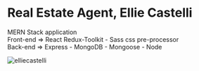 <h1>Real Estate Agent, Ellie Castelli</h1>

MERN Stack application<br>
Front-end => React Redux-Toolkit - Sass css pre-processor <br>
Back-end  => Express - MongoDB - Mongoose - Node<br>  

![elliecastelli](https://user-images.githubusercontent.com/38325801/181895491-176f1a95-c218-4775-8eab-46dab1323a1e.png)